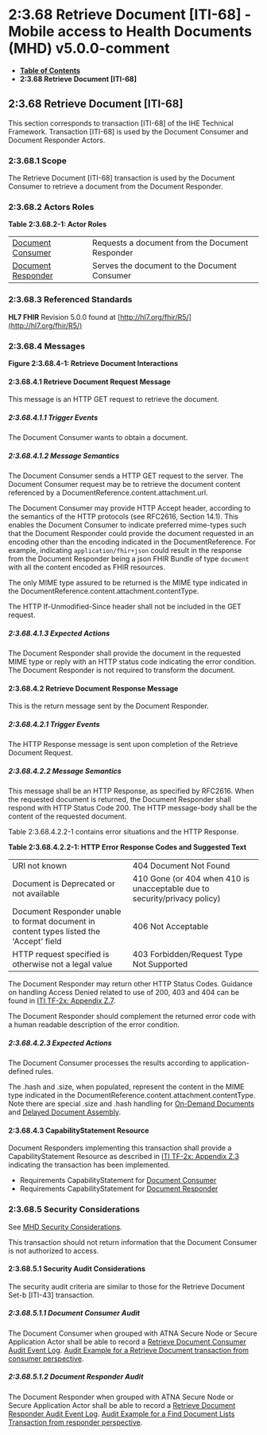 # 2:3.68 Retrieve Document [ITI-68] - Mobile access to Health Documents (MHD) v5.0.0-comment

* [**Table of Contents**](toc.md)
* **2:3.68 Retrieve Document [ITI-68]**

## 2:3.68 Retrieve Document [ITI-68]

This section corresponds to transaction [ITI-68] of the IHE Technical Framework. Transaction [ITI-68] is used by the Document Consumer and Document Responder Actors.

### 2:3.68.1 Scope

The Retrieve Document [ITI-68] transaction is used by the Document Consumer to retrieve a document from the Document Responder.

### 2:3.68.2 Actors Roles

**Table 2:3.68.2-1: Actor Roles**

| | |
| :--- | :--- |
| [Document Consumer](1331_actors_and_transactions.md#133112-document-consumer) | Requests a document from the Document Responder |
| [Document Responder](1331_actors_and_transactions.md#133114-document-responder) | Serves the document to the Document Consumer |

### 2:3.68.3 Referenced Standards

**HL7 FHIR** Revision 5.0.0 found at [http://hl7.org/fhir/R5/](http://hl7.org/fhir/R5/)

### 2:3.68.4 Messages

**Figure 2:3.68.4-1: Retrieve Document Interactions**

#### 2:3.68.4.1 Retrieve Document Request Message

This message is an HTTP GET request to retrieve the document.

##### 2:3.68.4.1.1 Trigger Events

The Document Consumer wants to obtain a document.

##### 2:3.68.4.1.2 Message Semantics

The Document Consumer sends a HTTP GET request to the server. The Document Consumer request may be to retrieve the document content referenced by a DocumentReference.content.attachment.url.

The Document Consumer may provide HTTP Accept header, according to the semantics of the HTTP protocols (see RFC2616, Section 14.1). This enables the Document Consumer to indicate preferred mime-types such that the Document Responder could provide the document requested in an encoding other than the encoding indicated in the DocumentReference. For example, indicating `application/fhir+json` could result in the response from the Document Responder being a json FHIR Bundle of type `document` with all the content encoded as FHIR resources.

The only MIME type assured to be returned is the MIME type indicated in the DocumentReference.content.attachment.contentType.

The HTTP If-Unmodified-Since header shall not be included in the GET request.

##### 2:3.68.4.1.3 Expected Actions

The Document Responder shall provide the document in the requested MIME type or reply with an HTTP status code indicating the error condition. The Document Responder is not required to transform the document.

#### 2:3.68.4.2 Retrieve Document Response Message

This is the return message sent by the Document Responder.

##### 2:3.68.4.2.1 Trigger Events

The HTTP Response message is sent upon completion of the Retrieve Document Request.

##### 2:3.68.4.2.2 Message Semantics

This message shall be an HTTP Response, as specified by RFC2616. When the requested document is returned, the Document Responder shall respond with HTTP Status Code 200. The HTTP message-body shall be the content of the requested document.

Table 2:3.68.4.2.2-1 contains error situations and the HTTP Response.

**Table 2:3.68.4.2.2-1: HTTP Error Response Codes and Suggested Text**

| | |
| :--- | :--- |
| URI not known | 404 Document Not Found |
| Document is Deprecated or not available | 410 Gone (or 404 when 410 is unacceptable due to security/privacy policy) |
| Document Responder unable to format document in content types listed the 'Accept' field | 406 Not Acceptable |
| HTTP request specified is otherwise not a legal value | 403 Forbidden/Request Type Not Supported |

The Document Responder may return other HTTP Status Codes. Guidance on handling Access Denied related to use of 200, 403 and 404 can be found in [ITI TF-2x: Appendix Z.7](https://profiles.ihe.net/ITI/TF/Volume2/ch-Z.html#z.8-mobile-security-considerations).

The Document Responder should complement the returned error code with a human readable description of the error condition.

##### 2:3.68.4.2.3 Expected Actions

The Document Consumer processes the results according to application-defined rules.

The .hash and .size, when populated, represent the content in the MIME type indicated in the DocumentReference.content.attachment.contentType. Note there are special .size and .hash handling for [On-Demand Documents](ITI-67.md#236742212-support-for-on-demand-documents) and [Delayed Document Assembly](ITI-67.md#236742213-support-for-delayed-document-assembly).

#### 2:3.68.4.3 CapabilityStatement Resource

Document Responders implementing this transaction shall provide a CapabilityStatement Resource as described in [ITI TF-2x: Appendix Z.3](https://profiles.ihe.net/ITI/TF/Volume2/ch-Z.html#z.3-capabilitystatement-resource) indicating the transaction has been implemented.

* Requirements CapabilityStatement for [Document Consumer](CapabilityStatement-IHE.MHD.DocumentConsumer.md)
* Requirements CapabilityStatement for [Document Responder](CapabilityStatement-IHE.MHD.DocumentResponder.md)

### 2:3.68.5 Security Considerations

See [MHD Security Considerations](1335_security_considerations.md).

This transaction should not return information that the Document Consumer is not authorized to access.

#### 2:3.68.5.1 Security Audit Considerations

The security audit criteria are similar to those for the Retrieve Document Set-b [ITI-43] transaction.

##### 2:3.68.5.1.1 Document Consumer Audit

The Document Consumer when grouped with ATNA Secure Node or Secure Application Actor shall be able to record a [Retrieve Document Consumer Audit Event Log](StructureDefinition-IHE.MHD.RetrieveDocument.Audit.Consumer.md). [Audit Example for a Retrieve Document transaction from consumer perspective](AuditEvent-ex-auditRetrieveDocument-consumer.md).

##### 2:3.68.5.1.2 Document Responder Audit

The Document Responder when grouped with ATNA Secure Node or Secure Application Actor shall be able to record a [Retrieve Document Responder Audit Event Log](StructureDefinition-IHE.MHD.RetrieveDocument.Audit.Responder.md). [Audit Example for a Find Document Lists Transaction from responder perspective](AuditEvent-ex-auditRetrieveDocument-responder.md).

